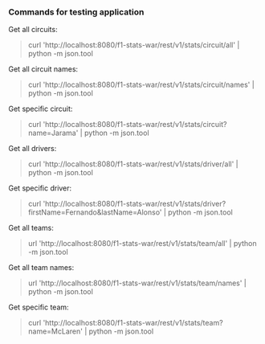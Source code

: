 ### Commands for testing application

Get all circuits:
> curl 'http://localhost:8080/f1-stats-war/rest/v1/stats/circuit/all' | python -m json.tool

Get all circuit names:
> curl 'http://localhost:8080/f1-stats-war/rest/v1/stats/circuit/names' | python -m json.tool

Get specific circuit:
> curl 'http://localhost:8080/f1-stats-war/rest/v1/stats/circuit?name=Jarama' | python -m json.tool

Get all drivers:
> curl 'http://localhost:8080/f1-stats-war/rest/v1/stats/driver/all' | python -m json.tool

Get specific driver:
> curl 'http://localhost:8080/f1-stats-war/rest/v1/stats/driver?firstName=Fernando&lastName=Alonso' | python -m json.tool

Get all teams:
> url 'http://localhost:8080/f1-stats-war/rest/v1/stats/team/all' | python -m json.tool

Get all team names:
> url 'http://localhost:8080/f1-stats-war/rest/v1/stats/team/names' | python -m json.tool

Get specific team:
> curl 'http://localhost:8080/f1-stats-war/rest/v1/stats/team?name=McLaren' | python -m json.tool
